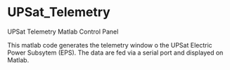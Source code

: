 # UPSat_Telemetry
UPSat Telemetry Matlab Control Panel

This matlab code generates the telemetry window o the UPSat Electric Power Subsytem (EPS). The data are fed via a serial port and displayed on Matlab.
